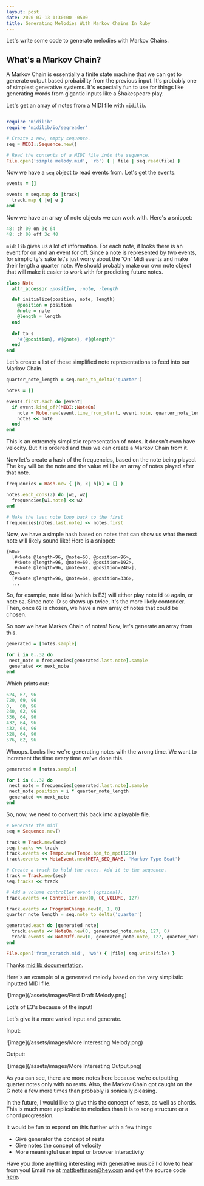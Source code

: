 ```yaml
---
layout: post
date: 2020-07-13 1:30:00 -0500
title: Generating Melodies With Markov Chains In Ruby
---
```


Let's write some code to generate melodies with Markov Chains. 

## What's a Markov Chain?

A Markov Chain is essentially a finite state machine that we can get to generate output based probability from the previous input. It's probably one of simplest generative systems. It's especially fun to use for things like generating words from gigantic inputs like a Shakespeare play.

Let's get an array of notes from a MIDI file with `midilib`. 

```ruby

require 'midilib'
require 'midilib/io/seqreader'

# Create a new, empty sequence.
seq = MIDI::Sequence.new()

# Read the contents of a MIDI file into the sequence.
File.open('simple melody.mid', 'rb') { | file | seq.read(file) }
```

Now we have a `seq` object to read events from. Let's get the events. 

```ruby
events = []

events = seq.map do |track|
  track.map { |e| e }
end
```

Now we have an array of note objects we can work with. Here's a snippet: 

```ruby
48: ch 00 on 3c 64
48: ch 00 off 3c 40
```

`midilib` gives us a lot of information. For each note, it looks there is an event for on and an event for off. Since a note is represented by two events, for simplicity's sake let's just worry about the 'On' Midi events and make their length a quarter note. We should probably make our own note object that will make it easier to work with for predicting future notes. 

```ruby
class Note
  attr_accessor :position, :note, :length

  def initialize(position, note, length)
    @position = position
    @note = note
    @length = length
  end
  
  def to_s
    "#{@position}, #{@note}, #{@length}"
  end
end
```

Let's create a list of these simplified note representations to feed into our Markov Chain. 

```ruby
quarter_note_length = seq.note_to_delta('quarter')

notes = []

events.first.each do |event|
  if event.kind_of?(MIDI::NoteOn)
    note = Note.new(event.time_from_start, event.note, quarter_note_length)
    notes << note
  end
end
```

This is an extremely simplistic representation of notes. It doesn't even have velocity. But it is ordered and thus we can create a Markov Chain from it.

Now let's create a hash of the frequencies, based on the note being played. The key will be the note and the value will be an array of notes played after that note.

```ruby
frequencies = Hash.new { |h, k| h[k] = [] }

notes.each_cons(2) do |w1, w2|
  frequencies[w1.note] << w2
end

# Make the last note loop back to the first 
frequencies[notes.last.note] << notes.first
```

Now, we have a simple hash based on notes that can show us what the next note will likely sound like! Here is a snippet:

```
{60=>
  [#<Note @length=96, @note=60, @position=96>,
   #<Note @length=96, @note=60, @position=192>,
   #<Note @length=96, @note=62, @position=240>],
 62=>
  [#<Note @length=96, @note=64, @position=336>,
  ... 
 ```


So, for example, note id `60` (which is E3) will either play note id `60` again, or note `62`. Since note ID `60` shows up twice, it's the more likely contender. Then, once `62` is chosen, we have a new array of notes that could be chosen. 

So now we have Markov Chain of notes! Now, let's generate an array from this.
 
 ```ruby
generated = [notes.sample]

for i in 0..32 do 
  next_note = frequencies[generated.last.note].sample
  generated << next_note
end
```
 
 Which prints out: 
 
 ```ruby
624, 67, 96
720, 69, 96
0,   60, 96
240, 62, 96
336, 64, 96
432, 64, 96
432, 64, 96
528, 64, 96
576, 62, 96
```
 
 Whoops. Looks like we're generating notes with the wrong time. We want to increment the time every time we've done this.
 
 ```ruby
generated = [notes.sample]

for i in 0..32 do 
  next_note = frequencies[generated.last.note].sample
  next_note.position = i * quarter_note_length
  generated << next_note
end
```

So, now, we need to convert this back into a playable file. 

```ruby
# Generate the midi 
seq = Sequence.new()

track = Track.new(seq)
seq.tracks << track
track.events << Tempo.new(Tempo.bpm_to_mpq(120))
track.events << MetaEvent.new(META_SEQ_NAME, 'Markov Type Beat')

# Create a track to hold the notes. Add it to the sequence.
track = Track.new(seq)
seq.tracks << track

# Add a volume controller event (optional).
track.events << Controller.new(0, CC_VOLUME, 127)

track.events << ProgramChange.new(0, 1, 0)
quarter_note_length = seq.note_to_delta('quarter')

generated.each do |generated_note|
  track.events << NoteOn.new(0, generated_note.note, 127, 0)
  track.events << NoteOff.new(0, generated_note.note, 127, quarter_note_length) 
end

File.open('from_scratch.mid', 'wb') { |file| seq.write(file) }
```

Thanks [midilib documentation](https://github.com/jimm/midilib/blob/main/examples/from_scratch.rb).

Here's an example of a generated melody based on the very simplistic inputted MIDI file.
 
![image](/assets/images/First Draft Melody.png)

Lot's of E3's because of the input!

Let's give it a more varied input and generate.

Input:

![image](/assets/images/More Interesting Melody.png)

Output:

![image](/assets/images/More Interesting Output.png)

As you can see, there are more notes here because we're outputting quarter notes only with no rests. Also, the Markov Chain got caught on the G note a few more times than probably is sonically pleasing.

In the future, I would like to give this the concept of rests, as well as chords. This is much more applicable to melodies than it is to song structure or a chord progression.

It would be fun to expand on this further with a few things:

* Give generator the concept of rests
* Give notes the concept of velocity
* More meaningful user input or browser interactivity

Have you done anything interesting with generative music? I'd love to hear from you! Email me at [mattbettinson@hey.com](mailto:mattbettinson@hey.com) and get the source code [here](https://github.com/bettinson/markov_midi).